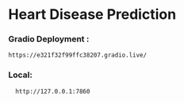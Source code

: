 # Heart Disease Prediction 
### Gradio Deployment :
    https://e321f32f99ffc38207.gradio.live/

  ### Local:
      http://127.0.0.1:7860
      
